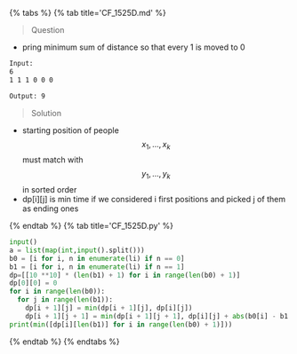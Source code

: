 {% tabs %}
{% tab title='CF_1525D.md' %}

> Question

* pring minimum sum of distance so that every 1 is moved to 0

```txt
Input:
6
1 1 1 0 0 0

Output: 9
```

> Solution

* starting position of people $$ x_1, ..., x_k $$ must match with $$ y_1, ..., y_k $$ in sorted order
* dp[i][j] is min time if we considered i first positions and picked j of them as ending ones

{% endtab %}
{% tab title='CF_1525D.py' %}

```py
input()
a = list(map(int,input().split()))
b0 = [i for i, n in enumerate(li) if n == 0]
b1 = [i for i, n in enumerate(li) if n == 1]
dp=[[10 **10] * (len(b1) + 1) for i in range(len(b0) + 1)]
dp[0][0] = 0
for i in range(len(b0)):
  for j in range(len(b1)):
    dp[i + 1][j] = min(dp[i + 1][j], dp[i][j])
    dp[i + 1][j + 1] = min(dp[i + 1][j + 1], dp[i][j] + abs(b0[i] - b1[j]))
print(min([dp[i][len(b1)] for i in range(len(b0) + 1)]))
```

{% endtab %}
{% endtabs %}
